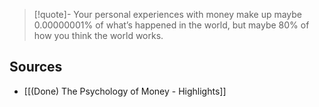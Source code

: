 > [!quote]- Your personal experiences with money make up maybe 0.00000001% of what’s happened in the world, but maybe 80% of how you think the world works.

## Sources
- [[(Done) The Psychology of Money - Highlights]]